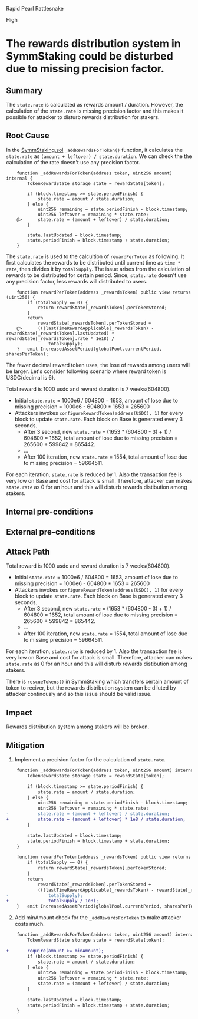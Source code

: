 Rapid Pearl Rattlesnake

High

# The rewards distribution system in SymmStaking could be disturbed due to missing precision factor.

## Summary
The `state.rate` is calculated as rewards amount / duration. However, the calculation of the `state.rate` is missing precision factor and this makes it possible for attacker to disturb rewards distribution for stakers.

## Root Cause

In the [SymmStaking.sol](https://github.com/SYMM-IO/token/blob/1d014156b1d9f0ab3259026127b9220eb2da3292/contracts/staking/SymmStaking.sol#L374) `_addRewardsForToken()` function, it calculates the `state.rate` as `(amount + leftover) / state.duration`. We can check the the calculation of the rate doesn't use any precision factor.

```solidity
	function _addRewardsForToken(address token, uint256 amount) internal {
		TokenRewardState storage state = rewardState[token];

		if (block.timestamp >= state.periodFinish) {
			state.rate = amount / state.duration;
		} else {
			uint256 remaining = state.periodFinish - block.timestamp;
			uint256 leftover = remaining * state.rate;
	@>		state.rate = (amount + leftover) / state.duration;
		}

		state.lastUpdated = block.timestamp;
		state.periodFinish = block.timestamp + state.duration;
	}
```

The `state.rate` is used to the calcultion of `rewardPerToken` as following. It first calculates the rewards to be distributed until current time as `time * rate`, then divides it by `totalSupply`. The issue arises from the calculation of rewards to be distributed for certain period. Since, `state.rate` doesn't use any precision factor, less rewards will distributed to users.

```solidity
	function rewardPerToken(address _rewardsToken) public view returns (uint256) {
		if (totalSupply == 0) {
			return rewardState[_rewardsToken].perTokenStored;
		}
		return
			rewardState[_rewardsToken].perTokenStored +
	@>		(((lastTimeRewardApplicable(_rewardsToken) - rewardState[_rewardsToken].lastUpdated) * rewardState[_rewardsToken].rate * 1e18) /
				totalSupply);
	}   emit IncreasedAssetPeriod(globalPool.currentPeriod, sharesPerToken);
```

The fewer decimal reward token uses, the lose of rewards among users will be larger. Let's consider following scenario where reward token is USDC(decimal is 6).

Total reward is 1000 usdc and reward duration is 7 weeks(604800).

- Initial `state.rate` = 1000e6 / 604800 = 1653, amount of lose due to missing precision = 1000e6 - 604800 * 1653 = 265600
- Attackers invokes `configureRewardToken(address(USDC), 1)` for every block to update `state.rate`. Each block on Base is generated every 3 seconds.
    - After 3 second, new `state.rate` = (1653 * (604800 - 3) + 1) / 604800 = 1652, total amount of lose due to missing precision = 265600 +  599842 = 865442.
    - ...
    - After 100 iteration, new `state.rate` = 1554, total amount of lose due to missing precision = 59664511.

For each iteration, `state.rate` is reduced by 1. Also the transaction fee is very low on Base and cost for attack is small. Therefore, attacker can makes `state.rate` as 0 for an hour and this will disturb rewards distibution among stakers.

## Internal pre-conditions


## External pre-conditions


## Attack Path

Total reward is 1000 usdc and reward duration is 7 weeks(604800).

- Initial `state.rate` = 1000e6 / 604800 = 1653, amount of lose due to missing precision = 1000e6 - 604800 * 1653 = 265600
- Attackers invokes `configureRewardToken(address(USDC), 1)` for every block to update `state.rate`. Each block on Base is generated every 3 seconds.
    - After 3 second, new `state.rate` = (1653 * (604800 - 3) + 1) / 604800 = 1652, total amount of lose due to missing precision = 265600 +  599842 = 865442.
    - ...
    - After 100 iteration, new `state.rate` = 1554, total amount of lose due to missing precision = 59664511.

For each iteration, `state.rate` is reduced by 1. Also the transaction fee is very low on Base and cost for attack is small. Therefore, attacker can makes `state.rate` as 0 for an hour and this will disturb rewards distibution among stakers.

There is `rescueTokens()` in SymmStaking which transfers certain amount of token to reciver, but the rewards distribution system can be diluted by attacker continously and so this issue should be valid issue.

## Impact
Rewards distribution system among stakers will be broken.

## Mitigation

1. Implement a precision factor for the calculation of `state.rate`.

```diff
	function _addRewardsForToken(address token, uint256 amount) internal {
		TokenRewardState storage state = rewardState[token];

		if (block.timestamp >= state.periodFinish) {
			state.rate = amount / state.duration;
		} else {
			uint256 remaining = state.periodFinish - block.timestamp;
			uint256 leftover = remaining * state.rate;
-			state.rate = (amount + leftover) / state.duration;
+			state.rate = (amount + leftover) * 1e8 / state.duration;
		}

		state.lastUpdated = block.timestamp;
		state.periodFinish = block.timestamp + state.duration;
	}
```

```diff
	function rewardPerToken(address _rewardsToken) public view returns (uint256) {
		if (totalSupply == 0) {
			return rewardState[_rewardsToken].perTokenStored;
		}
		return
			rewardState[_rewardsToken].perTokenStored +
			(((lastTimeRewardApplicable(_rewardsToken) - rewardState[_rewardsToken].lastUpdated) * rewardState[_rewardsToken].rate * 1e18) /
-				totalSupply);
+				totalSupply / 1e8);
	}   emit IncreasedAssetPeriod(globalPool.currentPeriod, sharesPerToken);
```

2. Add minAmount check for the `_addRewardsForToken` to make attacker costs much.

```diff
	function _addRewardsForToken(address token, uint256 amount) internal {
		TokenRewardState storage state = rewardState[token];

+       require(amount >= minAmount);
		if (block.timestamp >= state.periodFinish) {
			state.rate = amount / state.duration;
		} else {
			uint256 remaining = state.periodFinish - block.timestamp;
			uint256 leftover = remaining * state.rate;
			state.rate = (amount + leftover) / state.duration;
		}

		state.lastUpdated = block.timestamp;
		state.periodFinish = block.timestamp + state.duration;
	}
```